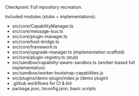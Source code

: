Checkpoint: Full repository recreation.

Included modules (stubs + implementations):
- src/core/CapabilityManager.ts
- src/core/message-bus.ts
- src/core/plugin-manager.ts
- src/core/host-bridge.ts
- src/core/framework.ts
- src/core/upgrade-manager.ts (implementation scaffold)
- src/core/plugin-registry.ts (stub)
- src/sandbox/capability-aware-sandbox.ts (worker-based full implementation)
- src/sandbox/worker-bootstrap-capabilities.js
- src/plugins/demo-plugin/index.js (demo plugin)
- .github workflows for CI & lint
- package.json, tsconfig.json, basic scripts